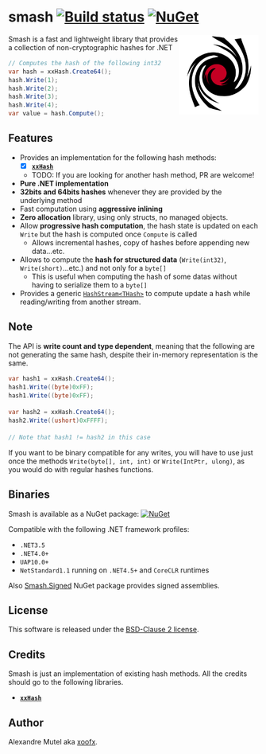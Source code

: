 # smash [![Build status](https://ci.appveyor.com/api/projects/status/1dr6gc2jigpgai0v?svg=true)](https://ci.appveyor.com/project/xoofx/smash)   [![NuGet](https://img.shields.io/nuget/v/Smash.svg)](https://www.nuget.org/packages/Smash/)

<img align="right" width="160px" height="160px" src="img/smash.png">

Smash is a fast and lightweight library that provides a collection of non-cryptographic hashes for .NET

```C#
// Computes the hash of the following int32
var hash = xxHash.Create64();
hash.Write(1);
hash.Write(2);
hash.Write(3);
hash.Write(4);
var value = hash.Compute();
```

## Features

- Provides an implementation for the following hash methods:
  - [X] [**`xxHash`**](https://github.com/Cyan4973/xxHash)
  - TODO: If you are looking for another hash method, PR are welcome!
- **Pure .NET implementation**
- **32bits and 64bits hashes** whenever they are provided by the underlying method
- Fast computation using **aggressive inlining**
- **Zero allocation** library, using only structs, no managed objects.
- Allow **progressive hash computation**, the hash state is updated on each `Write` but the hash is computed once `Compute` is called
  - Allows incremental hashes, copy of hashes before appending new data...etc.
- Allows to compute the **hash for structured data** (`Write(int32)`, `Write(short)`...etc.) and not only for a `byte[]`
  - This is useful when computing the hash of some datas without having to serialize them to a `byte[]`
- Provides a generic [`HashStream<THash>`](src/Smash/HashStream.cs) to compute update a hash while reading/writing from another stream.

## Note

The API is **write count and type dependent**, meaning that the following are not generating the same hash, despite their in-memory representation is the same.

```C#
var hash1 = xxHash.Create64();
hash1.Write((byte)0xFF);
hash1.Write((byte)0xFF);

var hash2 = xxHash.Create64();
hash2.Write((ushort)0xFFFF);

// Note that hash1 != hash2 in this case
```

If you want to be binary compatible for any writes, you will have to use just once the methods `Write(byte[], int, int)` or `Write(IntPtr, ulong)`, as you would do with regular hashes functions.

## Binaries

Smash is available as a NuGet package: [![NuGet](https://img.shields.io/nuget/v/Smash.svg)](https://www.nuget.org/packages/Smash/)

Compatible with the following .NET framework profiles:

- `.NET3.5`
- `.NET4.0+`
- `UAP10.0+`
- `NetStandard1.1` running on `.NET4.5+` and `CoreCLR` runtimes

Also [Smash.Signed](https://www.nuget.org/packages/Smash.Signed/) NuGet package provides signed assemblies.

## License

This software is released under the [BSD-Clause 2 license](http://opensource.org/licenses/BSD-2-Clause). 

## Credits

Smash is just an implementation of existing hash methods. All the credits should go to the following libraries.

* [**`xxHash`**](https://github.com/Cyan4973/xxHash)

## Author

Alexandre Mutel aka [xoofx](http://xoofx.com).
